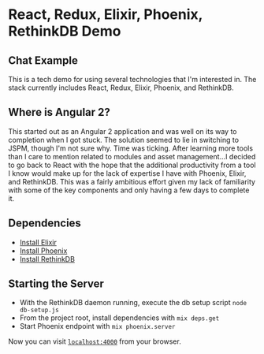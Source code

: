 # React, Redux, Elixir, Phoenix, RethinkDB Demo
## Chat Example

  This is a tech demo for using several technologies that I'm interested in.  The stack
  currently includes React, Redux, Elixir, Phoenix, and RethinkDB.  
  
## Where is Angular 2?
  This started out as an Angular 2 application and was well on its way to completion when I got stuck.  The solution 
  seemed to lie in switching to JSPM, though I'm not sure why.  Time was ticking.  After learning more
  tools than I care to mention related to modules and asset management...I decided to go back to React with the
  hope that the additional productivity from a tool I know would make up for the lack of expertise I have with
  Phoenix, Elixir, and RethinkDB.  This was a fairly ambitious effort given my lack of familiarity with some of the 
  key components and only having a few days to complete it.
  
 
## Dependencies
  * [Install Elixir](http://elixir-lang.org/install.html)
  * [Install Phoenix](http://www.phoenixframework.org/docs/installation)
  * [Install RethinkDB](https://www.rethinkdb.com/docs/install/) 

## Starting the Server
  * With the RethinkDB daemon running, execute the db setup script `node db-setup.js`
  * From the project root, install dependencies with `mix deps.get`  
  * Start Phoenix endpoint with `mix phoenix.server`

Now you can visit [`localhost:4000`](http://localhost:4000) from your browser.


